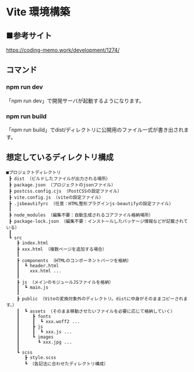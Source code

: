 # Vite 環境構築

## ■参考サイト
https://coding-memo.work/development/1274/

## コマンド
### npm run dev
「npm run dev」で開発サーバが起動するようになります。
### npm run build
「npm run build」でdist/ディレクトリに公開用のファイル一式が書き出されます。

## 想定しているディレクトリ構成
```
■プロジェクトディレクトリ
 ┣ dist （ビルドしたファイルが出力される場所）
 ┣ package.json （プロジェクトのjsonファイル）
 ┣ postcss.config.cjs （PostCSSの設定ファイル）
 ┣ vite.config.js （viteの設定ファイル）
 ┣ .jsbeautifyrc （任意：HTML整形プラグインjs-beautifyの設定ファイル）
 ┃
 ┣ node_modules （編集不要：自動生成されるコアファイル格納場所）
 ┣ package-lock.json （編集不要：インストールしたパッケージ情報などが記載されている）
 ┃
 ┗ src
    ┣ index.html
    ┣ xxx.html （複数ページを追加する場合）
    ┃
    ┣ components （HTMLのコンポーネントパーツを格納）
    ┃  ┗ header.html
    ┃    xxx.html ...
    ┃
    ┣ js （メインのモジュールJSファイルを格納）
    ┃  ┗ main.js
    ┃
    ┣ public （Viteの変換対象外のディレクトリ。distに中身がそのままコピーされます。）
    ┃  ┗ assets （そのまま移動させたいファイルを必要に応じて格納していく）
    ┃     ┣ fonts
    ┃     ┃  ┗ xxx.woff2 ...
    ┃     ┣ js
    ┃     ┃  ┗ xxx.js ...
    ┃     ┗ images
    ┃       ┗ xxx.jpg ...
    ┃
    ┗ scss
       ┣ style.scss
       ┗ （各記法に合わせたディレクトリ構成）
```
